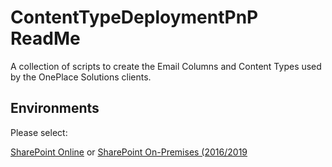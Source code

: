# ContentTypeDeploymentPnP ReadMe

A collection of scripts to create the Email Columns and Content Types used by the OnePlace Solutions clients.

## Environments

Please select:

[SharePoint Online](./SharePoint%20Online) or [SharePoint On-Premises (2016/2019](./SharePoint%20On-Premise)